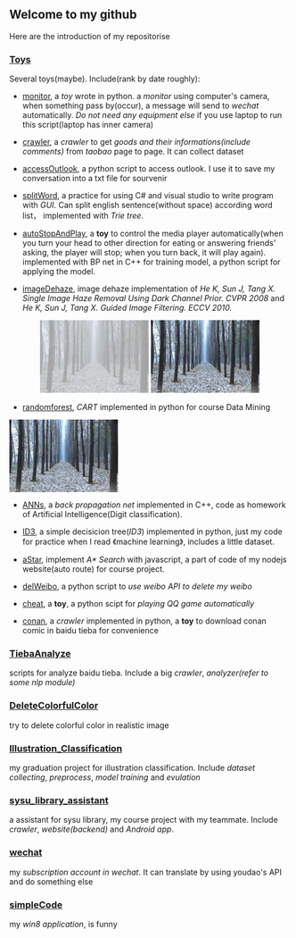 ## Welcome to my github
Here are the introduction of my repositorise

### [Toys](https://github.com/yizhikong/Toys)
Several toys(maybe). Include(rank by date roughly):

- [monitor](https://github.com/yizhikong/Toys/blob/master/monitor.py), a *toy* wrote in python. a _monitor_ using computer's camera, when something pass by(occur), a message will send to _wechat_ automatically. _Do not need any equipment else_ if you use laptop to run this script(laptop has inner camera)

- [crawler](https://github.com/yizhikong/Toys/blob/master/crawler.py), a _crawler_ to get _goods and their informations(include comments)_ from _taobao_ page to page. It can collect dataset

- [accessOutlook](https://github.com/yizhikong/Toys/blob/master/accessOutlook.py), a python script to access outlook. I use it to save my conversation into a txt file for sourvenir

- [splitWord](https://github.com/yizhikong/Toys/tree/master/splitWord), a practice for using C# and visual studio to write program with _GUI_. Can split english sentence(without space) according word list， implemented with _Trie tree_.

- [autoStopAndPlay](https://github.com/yizhikong/Toys/tree/master/autoStopAndPlay), a **toy** to control the media player automatically(when you turn your head to other direction for eating or answering friends' asking, the player will stop; when you turn back, it will play again). implemented with BP net in C++ for training model, a python script for applying the model.

- [imageDehaze](https://github.com/yizhikong/Toys/blob/master/imageDehaze.py), image dehaze implementation of _He K, Sun J, Tang X. Single Image Haze Removal Using Dark Channel Prior. CVPR 2008_ and _He K, Sun J, Tang X. Guided Image Filtering. ECCV 2010._

<div style="text-align:center; border:0">
<img border="0" src="https://raw.githubusercontent.com/yizhikong/Introduction/master/Assets/haze.jpg" height="130px" style="max-width:100%;">
<img border="0" src="https://raw.githubusercontent.com/yizhikong/Introduction/master/Assets/dehaze.jpg" height="130px" style="max-width:100%;">
</div>

- [randomforest](https://github.com/yizhikong/Toys/blob/master/randomforest.py), _CART_ implemented in python for course Data Mining
<img border="0" align="center" src="https://raw.githubusercontent.com/yizhikong/Introduction/master/Assets/dehaze.jpg" height="130px" style="max-width:100%;">

- [ANNs](https://github.com/yizhikong/Toys/tree/master/ANNs), a _back propagation net_ implemented in C++, code as homework of Artificial Intelligence(Digit classification).

- [ID3](https://github.com/yizhikong/Toys/tree/master/ID3), a simple decisicion tree(_ID3_) implemented in python, just my code for practice when I read 《machine learning》, includes a little dataset.

- [aStar](https://github.com/yizhikong/Toys/blob/master/aStar.js), implement _A\* Search_ with javascript, a part of code of my nodejs website(auto route) for course project.

- [delWeibo](https://github.com/yizhikong/Toys/blob/master/delWeibo.py), a python script to _use weibo API to delete my weibo_

- [cheat](https://github.com/yizhikong/Toys/blob/master/cheat.py), a **toy**, a python scipt for _playing QQ game automatically_

- [conan](https://github.com/yizhikong/Toys/blob/master/conan.py), a _crawler_ implemented in python, a **toy** to download conan comic in baidu tieba for convenience

### [TiebaAnalyze](https://github.com/yizhikong/TiebaAnalyze)
scripts for analyze baidu tieba. Include a big _crawler_, _analyzer(refer to some nlp module)_

### [DeleteColorfulColor](https://github.com/yizhikong/DeleteColorfulColor)
try to delete colorful color in realistic image

### [Illustration_Classification](https://github.com/yizhikong/Illustration_Classification)
my graduation project for illustration classification. Include _dataset collecting_, _preprocess_, _model training_ and _evulation_

### [sysu_library_assistant](https://github.com/yizhikong/sysu_library_assistant)
a assistant for sysu library, my course project with my teammate. Include _crawler_, _website(backend)_ and _Android app_.

### [wechat](https://github.com/yizhikong/wechat)
my _subscription account in wechat_. It can translate by using youdao's API and do something else 

### [simpleCode](https://github.com/yizhikong/simpleCode)
my _win8 application_, is funny

